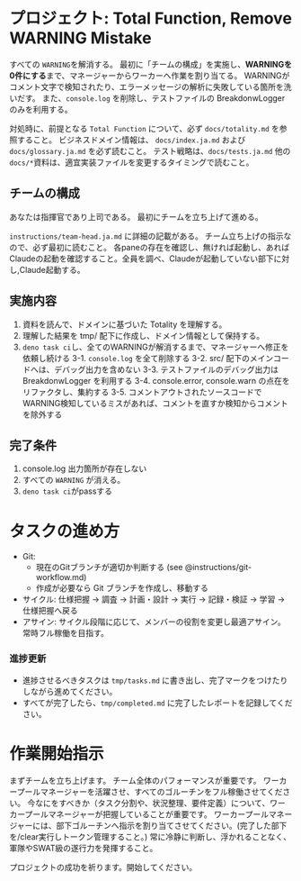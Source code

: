 # プロジェクト: Total Function, Remove WARNING Mistake

すべての `WARNING`を解消する。
最初に「チームの構成」を実施し、**WARNINGを0件にする**まで、マネージャーからワーカーへ作業を割り当てる。
WARNINGがコメント文字で検知されたり、エラーメッセージの解析に失敗している箇所を洗いだす。
また、`console.log` を削除し、テストファイルの BreakdonwLogger のみを利用する。

対処時に、前提となる `Total Function` について、必ず `docs/totality.md` を参照すること。
ビジネスドメイン情報は、 `docs/index.ja.md` および `docs/glossary.ja.md` を必ず読むこと。
テスト戦略は、`docs/tests.ja.md`
他の`docs/*`資料は、適宜実装ファイルを変更するタイミングで読むこと。

## チームの構成

あなたは指揮官であり上司である。
最初にチームを立ち上げて進める。

`instructions/team-head.ja.md` に詳細の記載がある。
チーム立ち上げの指示なので、必ず最初に読むこと。
各paneの存在を確認し、無ければ起動し、あればClaudeの起動を確認すること。全員を調べ、Claudeが起動していない部下に対し,Claude起動する。

## 実施内容

1. 資料を読んで、ドメインに基づいた Totality を理解する。
2. 理解した結果を tmp/ 配下に作成し、ドメイン情報として保持する。
3. `deno task ci`し、全てのWARNINGが解消するまで、マネージャーへ修正を依頼し続ける
3-1. `console.log` を全て削除する
3-2. src/ 配下のメインコードへは、デバッグ出力を含めない
3-3. テストファイルのデバッグ出力は BreakdonwLogger を利用する
3-4. console.error, console.warn の点在をリファクタし、集約する
3-5. コメントアウトされたソースコードでWARNING検知しているミスがあれば、コメントを直すか検知からコメントを除外する

## 完了条件

1. console.log 出力箇所が存在しない
2. すべての `WARNING` が消える。
3. `deno task ci`がpassする


# タスクの進め方

- Git:
  - 現在のGitブランチが適切か判断する (see @instructions/git-workflow.md)
  - 作成が必要なら Git ブランチを作成し、移動する
- サイクル: 仕様把握 → 調査 → 計画・設計 → 実行 → 記録・検証 → 学習 → 仕様把握へ戻る
- アサイン: サイクル段階に応じて、メンバーの役割を変更し最適アサイン。常時フル稼働を目指す。

### 進捗更新

- 進捗させるべきタスクは `tmp/tasks.md` に書き出し、完了マークをつけたりしながら進めてください。
- すべてが完了したら、`tmp/completed.md` に完了したレポートを記録してください。

# 作業開始指示

まずチームを立ち上げます。
チーム全体のパフォーマンスが重要です。
ワーカープールマネージャーを活躍させ、すべてのゴルーチンをフル稼働させてください。
今なにをすべきか（タスク分割や、状況整理、要件定義）について、ワーカープールマネージャーが把握していることが重要です。
ワーカープールマネージャーには、部下ゴルーチンへ指示を割り当てさせてください。(完了した部下を/clear実行しトークン管理すること。)
常に冷静に判断し、浮かれることなく、軍隊やSWAT級の遂行力を発揮すること。

プロジェクトの成功を祈ります。開始してください。
